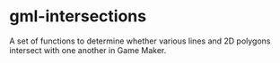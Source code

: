 # gml-intersections
A set of functions to determine whether various lines and 2D polygons intersect with one another in Game Maker.
